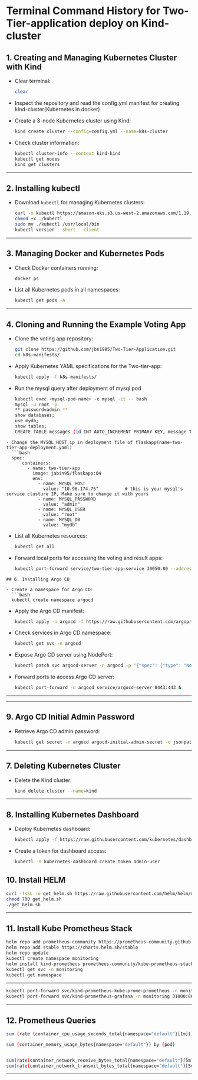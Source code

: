 
# Terminal Command History for Two-Tier-application deploy on Kind-cluster

## 1. Creating and Managing Kubernetes Cluster with Kind

- Clear terminal:
  ```bash
  clear
  ```
- Inspect the repository and read the config.yml manifest for creating kind-cluster(Kubernetes in docker)
  
- Create a 3-node Kubernetes cluster using Kind:
  ```bash
  kind create cluster --config=config.yml --name=k8s-cluster
  ```

- Check cluster information:
  ```bash
  kubectl cluster-info --context kind-kind
  kubectl get nodes
  kind get clusters
  ```

---

## 2. Installing kubectl

- Download `kubectl` for managing Kubernetes clusters:
  ```bash
  curl -o kubectl https://amazon-eks.s3.us-west-2.amazonaws.com/1.19.6/2021-01-05/bin/linux/amd64/kubectl
  chmod +x ./kubectl
  sudo mv ./kubectl /usr/local/bin
  kubectl version --short --client
  ```

---

## 3. Managing Docker and Kubernetes Pods

- Check Docker containers running:
  ```bash
  docker ps
  ```

- List all Kubernetes pods in all namespaces:
  ```bash
  kubectl get pods -A
  ```

---

## 4. Cloning and Running the Example Voting App

- Clone the voting app repository:
  ```bash
  git clone https://github.com/jbn1995/Two-Tier-Application.git
  cd k8s-manifests/
  ```

- Apply Kubernetes YAML specifications for the Two-tier-app:
  ```bash
  kubectl apply -f k8s-manifests/
  ```
- Run the mysql query after deployment of mysql pod
  ```bash
  kubectl exec <mysql-pod-name> -c mysql -it -- bash
  mysql -u root -p
  ** password=admin ** 
  show databases;
  use mydb;
  show tables;
  CREATE TABLE messages (id INT AUTO_INCREMENT PRIMARY KEY, message TEXT);
```
- Change the MYSQL_HOST ip in deployment file of flaskapp(name-two-tier-app-deployment.yaml)
  ```bash
  spec:
      containers:
        - name: two-tier-app
          image: jabin95/flaskapp:04
          env:
            - name: MYSQL_HOST
              value: "10.96.174.75"          # this is your mysql's service clusture IP, Make sure to change it with yours
            - name: MYSQL_PASSWORD
              value: "admin"
            - name: MYSQL_USER
              value: "root"
            - name: MYSQL_DB
              value: "mydb"
```
  
- List all Kubernetes resources:
  ```bash
  kubectl get all
  ```

- Forward local ports for accessing the voting and result apps:
  ```bash
  kubectl port-forward service/two-tier-app-service 30050:80 --address=0.0.0.0 &
```
## 6. Installing Argo CD

- Create a namespace for Argo CD:
  ```bash
  kubectl create namespace argocd
  ```

- Apply the Argo CD manifest:
  ```bash
  kubectl apply -n argocd -f https://raw.githubusercontent.com/argoproj/argo-cd/stable/manifests/install.yaml
  ```

- Check services in Argo CD namespace:
  ```bash
  kubectl get svc -n argocd
  ```

- Expose Argo CD server using NodePort:
  ```bash
  kubectl patch svc argocd-server -n argocd -p '{"spec": {"type": "NodePort"}}'
  ```

- Forward ports to access Argo CD server:
  ```bash
  kubectl port-forward -n argocd service/argocd-server 8443:443 &
  ```
---
---

## 9. Argo CD Initial Admin Password

- Retrieve Argo CD admin password:
  ```bash
  kubectl get secret -n argocd argocd-initial-admin-secret -o jsonpath="{.data.password}" | base64 -d && echo
  ```
---

## 7. Deleting Kubernetes Cluster

- Delete the Kind cluster:
  ```bash
  kind delete cluster --name=kind
  ```

---

## 8. Installing Kubernetes Dashboard

- Deploy Kubernetes dashboard:
  ```bash
  kubectl apply -f https://raw.githubusercontent.com/kubernetes/dashboard/v2.7.0/aio/deploy/recommended.yaml
  ```

- Create a token for dashboard access:
  ```bash
  kubectl -n kubernetes-dashboard create token admin-user
  ```



## 10. Install HELM

```bash
curl -fsSL -o get_helm.sh https://raw.githubusercontent.com/helm/helm/main/scripts/get-helm-3
chmod 700 get_helm.sh
./get_helm.sh
```

---

## 11. Install Kube Prometheus Stack

```bash
helm repo add prometheus-community https://prometheus-community.github.io/helm-charts
helm repo add stable https://charts.helm.sh/stable
helm repo update
kubectl create namespace monitoring
helm install kind-prometheus prometheus-community/kube-prometheus-stack --namespace monitoring --set prometheus.service.nodePort=30000 --set prometheus.service.type=NodePort --set grafana.service.nodePort=31000 --set grafana.service.type=NodePort --set alertmanager.service.nodePort=32000 --set alertmanager.service.type=NodePort --set prometheus-node-exporter.service.nodePort=32001 --set prometheus-node-exporter.service.type=NodePort
kubectl get svc -n monitoring
kubectl get namespace
```

---

```bash
kubectl port-forward svc/kind-prometheus-kube-prome-prometheus -n monitoring 9090:9090 --address=0.0.0.0 &
kubectl port-forward svc/kind-prometheus-grafana -n monitoring 31000:80 --address=0.0.0.0 &
```


---

## 12. Prometheus Queries

```bash
sum (rate (container_cpu_usage_seconds_total{namespace="default"}[1m])) / sum (machine_cpu_cores) * 100

sum (container_memory_usage_bytes{namespace="default"}) by (pod)


sum(rate(container_network_receive_bytes_total{namespace="default"}[5m])) by (pod)
sum(rate(container_network_transmit_bytes_total{namespace="default"}[5m])) by (pod)

```


---



